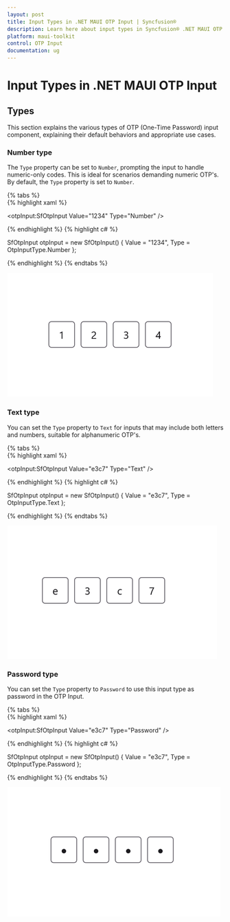```yaml
---
layout: post
title: Input Types in .NET MAUI OTP Input | Syncfusion®
description: Learn here about input types in Syncfusion® .NET MAUI OTP Input (SfOtpInput) control in your cross-platform applications.
platform: maui-toolkit
control: OTP Input
documentation: ug
---
```


# Input Types in .NET MAUI OTP Input

## Types

This section explains the various types of OTP (One-Time Password) input component, explaining their default behaviors and appropriate use cases.

### Number type

The `Type` property can be set to `Number`, prompting the input to handle numeric-only codes. This is ideal for scenarios demanding numeric OTP's. By default, the `Type` property is set to `Number`.

{% tabs %}	
{% highlight xaml %}

<otpInput:SfOtpInput Value="1234" Type="Number" />
	
{% endhighlight %}
{% highlight c# %}

SfOtpInput otpInput = new SfOtpInput()
{
    Value = "1234",
    Type = OtpInputType.Number
};

{% endhighlight %}
{% endtabs %}

![Number Image for OTP Input](images/number.png)

### Text type

You can set the `Type` property to `Text` for inputs that may include both letters and numbers, suitable for alphanumeric OTP's.

{% tabs %}	
{% highlight xaml %}

<otpInput:SfOtpInput Value="e3c7" Type="Text" />
	
{% endhighlight %}
{% highlight c# %}

SfOtpInput otpInput = new SfOtpInput()
{
    Value = "e3c7",
    Type = OtpInputType.Text
};

{% endhighlight %}
{% endtabs %}

![Text Image for OTP Input](images/text.png)

### Password type

You can set the `Type` property to `Password` to use this input type as password in the OTP Input.

{% tabs %}	
{% highlight xaml %}

<otpInput:SfOtpInput Value="e3c7" Type="Password" />
	
{% endhighlight %}
{% highlight c# %}

SfOtpInput otpInput = new SfOtpInput()
{
    Value = "e3c7",
    Type = OtpInputType.Password
};

{% endhighlight %}
{% endtabs %}

![Password Image for OTP Input](images/password.png)